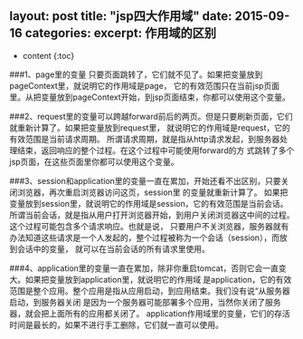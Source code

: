 layout: post
title:  "jsp四大作用域"
date:   2015-09-16 
categories: 
excerpt: 作用域的区别
---

* content
{:toc}



###1、page里的变量 只要页面跳转了，它们就不见了。如果把变量放到pageContext里，就说明它的作用域是page，
它的有效范围只在当前jsp页面里。从把变量放到pageContext开始，到jsp页面结束，你都可以使用这个变量。

###2、request里的变量可以跨越forward前后的两页。但是只要刷新页面，它们就重新计算了。如果把变量放到request里，
就说明它的作用域是request，它的有效范围是当前请求周期。
所谓请求周期，就是指从http请求发起，到服务器处理结束，返回响应的整个过程。在这个过程中可能使用forward的方
式跳转了多个jsp页面，在这些页面里你都可以使用这个变量。

###3、session和application里的变量一直在累加，开始还看不出区别，只要关闭浏览器，再次重启浏览器访问这页，session里
的变量就重新计算了。
如果把变量放到session里，就说明它的作用域是session，它的有效范围是当前会话。
所谓当前会话，就是指从用户打开浏览器开始，到用户关闭浏览器这中间的过程。这个过程可能包含多个请求响应。也就是说，
只要用户不关浏览器，服务器就有办法知道这些请求是一个人发起的，整个过程被称为一个会话（session），而放到会话中的变量，
就可以在当前会话的所有请求里使用。

###4、application里的变量一直在累加，除非你重启tomcat，否则它会一直变大。如果把变量放到application里，就说明它的作用域
是application，它的有效范围是整个应用。整个应用是指从应用启动，到应用结束。我们没有说“从服务器启动，到服务器关闭
是因为一个服务器可能部署多个应用，当然你关闭了服务器，就会把上面所有的应用都关闭了。
application作用域里的变量，它们的存活时间是最长的，如果不进行手工删除，它们就一直可以使用。

